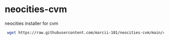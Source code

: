 # neocities-cvm
neocities installer for cvm
```bash
 wget https://raw.githubusercontent.com/marcii-101/neocities-cvm/main/cvm-neocities.sh && bash cvm-neocities.sh

```
